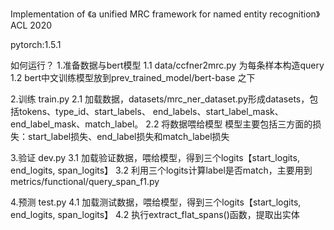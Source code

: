 Implementation of 《a unified MRC framework for named entity recognition》ACL 2020

pytorch:1.5.1

如何运行？
1.准备数据与bert模型
        1.1 data/ccfner2mrc.py  为每条样本构造query
        1.2 bert中文训练模型放到prev_trained_model/bert-base 之下

2.训练 train.py
        2.1 加载数据，datasets/mrc_ner_dataset.py形成datasets，包括tokens、type_id、start_labels、
                end_labels、start_label_mask、end_label_mask、match_label。
        2.2 将数据喂给模型 模型主要包括三方面的损失：start_label损失、end_label损失和match_label损失

3.验证 dev.py
        3.1 加载验证数据，喂给模型，得到三个logits【start_logits, end_logits, span_logits】
        3.2 利用三个logits计算label是否match，主要用到metrics/functional/query_span_f1.py

4.预测 test.py
        4.1 加载测试数据，喂给模型，得到三个logits【start_logits, end_logits, span_logits】
        4.2 执行extract_flat_spans()函数，提取出实体
        


